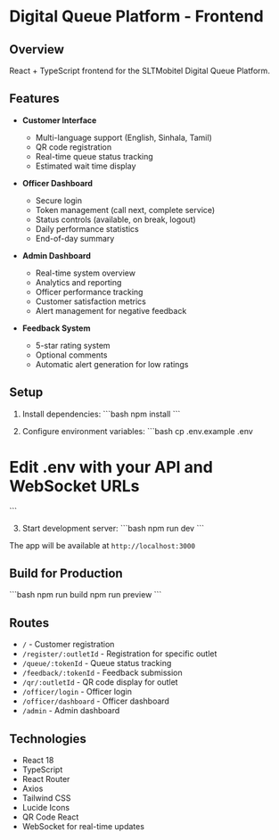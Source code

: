# Digital Queue Platform - Frontend

## Overview

React + TypeScript frontend for the SLTMobitel Digital Queue Platform.

## Features

- **Customer Interface**
  - Multi-language support (English, Sinhala, Tamil)
  - QR code registration
  - Real-time queue status tracking
  - Estimated wait time display

- **Officer Dashboard**
  - Secure login
  - Token management (call next, complete service)
  - Status controls (available, on break, logout)
  - Daily performance statistics
  - End-of-day summary

- **Admin Dashboard**
  - Real-time system overview
  - Analytics and reporting
  - Officer performance tracking
  - Customer satisfaction metrics
  - Alert management for negative feedback

- **Feedback System**
  - 5-star rating system
  - Optional comments
  - Automatic alert generation for low ratings

## Setup

1. Install dependencies:
\`\`\`bash
npm install
\`\`\`

2. Configure environment variables:
\`\`\`bash
cp .env.example .env
# Edit .env with your API and WebSocket URLs
\`\`\`

3. Start development server:
\`\`\`bash
npm run dev
\`\`\`

The app will be available at `http://localhost:3000`

## Build for Production

\`\`\`bash
npm run build
npm run preview
\`\`\`

## Routes

- `/` - Customer registration
- `/register/:outletId` - Registration for specific outlet
- `/queue/:tokenId` - Queue status tracking
- `/feedback/:tokenId` - Feedback submission
- `/qr/:outletId` - QR code display for outlet
- `/officer/login` - Officer login
- `/officer/dashboard` - Officer dashboard
- `/admin` - Admin dashboard

## Technologies

- React 18
- TypeScript
- React Router
- Axios
- Tailwind CSS
- Lucide Icons
- QR Code React
- WebSocket for real-time updates
